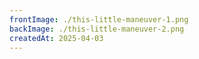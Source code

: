 ```yaml
---
frontImage: ./this-little-maneuver-1.png
backImage: ./this-little-maneuver-2.png
createdAt: 2025-04-03
---
```

